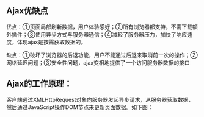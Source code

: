 ## Ajax优缺点
优点：①页面局部刷新数据，用户体验感好；②所有浏览器都支持，不需下载额外插件；③使用异步方式与服务器通信；④减轻了服务器压力，加快了响应速度，体现ajax是按需获取数据的。

缺点：①破坏了浏览器的后退功能，用户不能通过后退来取消前一次的操作；②网络延迟问题；③安全性问题，ajax变相地提供了一个访问服务器数据的接口

## Ajax的工作原理：

客户端通过XMLHttpRequest对象向服务器发起异步请求，从服务器获取数据，然后通过JavaScript操作DOM节点来更新页面数据。如下图：